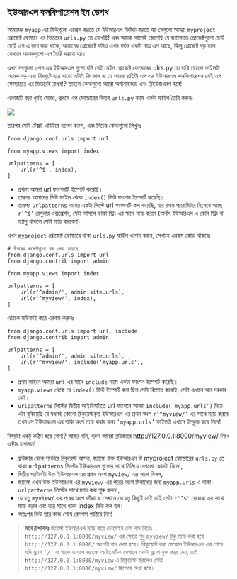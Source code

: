 ## ইউআরএল কনফিগারেশন ইন ডেপথ


আমাদের `myapp` এর ভিউগুলো এক্সেস করতে যে ইউআরএল ভিজিট করতে হয় সেগুলো আমরা `myproject` প্রোজেক্ট ফোল্ডার এর ভিতরের `urls.py` তে রেখেছি! এবং আমরা আগেই জেনেছি যে জ্যাঙ্গোতে প্রোজেক্টগুলো ছোট ছোট এপ এ ভাগ করা থাকে, আমাদের প্রোজেক্টে যদিও এখন পর্যন্ত একটা মাত্র এপ আছে, কিন্তু প্রোজেক্ট বড় হলে সেখানে অনেকগুলো এপ তৈরি করতে হয়। 

এখন সবগুলো এপস এর ইউআরএল গুলো যদি সেই মেইন প্রোজেক্ট ফোল্ডারের ulrs.py তে রাখি তাহলে ফাইলটা অনেক বড় এবং বিদঘুটে হয়ে যাবে! এটাই কি ভাল না যে আমরা প্রতিটা এপ এর ইউআরএল কনফিগারেশন সেই এপ ফোল্ডারের এর ভিতরেই রাখব!? তাহলে কোডগুলো আরো অর্গানাইজড এবং রিইউজএবল হবে! 

একাজটি করা খুবই সোজা, প্রথমে এপ ফোল্ডারের ভিতর `urls.py` নামে একটা ফাইল তৈরি করুনঃ

 ![](https://i.imgur.com/1dLQ0iE.png)


তারপর সেটা টেক্সট এডিটরে ওপেন করুন, এবং নিচের কোডগুলো লিখুনঃ


    from django.conf.urls import url
    
    from myapp.views import index
    
    urlpatterns = [
        url(r'^$', index),
    ]


- প্রথমে আমরা url ফাংশনটি ইম্পোর্ট করেছি।
- তারপর আমাদের ভিউ ফাইল থেকে `index()` ভিউ ফাংশন ইম্পোর্ট করেছি।
- তারপর `urlpatterns` নামের একটা লিস্টে url ফাংশনটি কল করেছি, যার প্রথম প্যারামিটার হিসেবে আছে `r’^$’` রেগুলার এক্সপ্রেশন, যেটা আসলে ফাকা স্ট্রিং এর সাথে ম্যাচ করবে (অর্থাৎ ইউআরএল এ কোন স্ট্রিং বা ভ্যালু থাকলে সেটা ম্যাচ করবেনা) 

এখন `myproject` প্রোজেক্ট ফোল্ডারে থাকা `urls.py` ফাইল ওপেন করুন, সেখানে এরকম কোড থাকবেঃ

    # উপরের কমেন্টগুলো বাদ দেয়া হয়েছে
    from django.conf.urls import url
    from django.contrib import admin
    
    from myapp.views import index
    
    urlpatterns = [
        url(r'^admin/', admin.site.urls),
        url(r'^myview/', index),
    ]

এটাকে মডিফাই করে এরকম করুনঃ

    from django.conf.urls import url, include
    from django.contrib import admin
    
    urlpatterns = [
        url(r'^admin/', admin.site.urls),
        url(r'^myview/', include('myapp.urls'),
    ]

- প্রথম লাইনে আমরা `url` এর সাথে `include` নামে একটা ফাংশন ইম্পোর্ট করেছি।
- `myapp.views` থেকে যে `index()` ভিউ ইম্পোর্ট করা ছিল সেটা রিমোভ করেছি, সেটা এখানে আর দরকার নেই।
- `urlpatterns` লিস্টের দ্বিতীয় আইটেমটিতে url ফাংশনে আমরা `include(‘myapp.urls’)` দিয়ে এটা বুঝিয়েছি যে যখনই কোনো রিকুয়েস্টকৃত ইউআরএল এর প্রথম অংশ `r’^myview/’` এর সাথে ম্যাচ করবে তখন সে ইউআরএল এর বাকি অংশ ম্যাচ করার জন্য  `‘myapp.urls’` ফাইলটা এখানে ইনক্লুড করে নিবে!


বিষয়টা একটু কঠিন হয়ে গেল!?
আবার বলি, ধরুন আমরা ব্রাউজারে http://127.0.0.1:8000/myview/ লিখে এন্টার চাপলাম! 

- ব্রাউজার থেকে সার্ভারে রিকুয়েস্ট আসল, জ্যাঙ্গো উক্ত ইউআরএল টি myproject ফোল্ডারের `urls.py` তে থাকা `urlpatterns` লিস্টের ইউআরএল গুলোর সাথে মিলিয়ে দেখলো কোনটা মিলে!, 
- দ্বিতীয় প্যাটার্নটা উক্ত ইউআরএল এর প্রথম অংশ `myview/` এর সাথে মিলল, 
- জ্যাঙ্গো এখন উক্ত ইউআরএল এর `myview/` এর পরের অংশ মিলানোর জন্য `myapp.urls` এ থাকা `urlpatterns` লিস্টের সাথে ম্যাচ করা শুরু করল!, 
- যেহেতু `myview/` এর পরের অংশ ফাঁকা বা সেখানে যেহেতু কিছুই নেই তাই সেটা `r'^$'`  রেজেক্স এর সাথে ম্যাচ করল এবং তার সাথে থাকা index ভিউ কল হল। 
- অতঃপর ভিউ তার কাজ শেষে রেসপন্স পাঠিয়ে দিল!


> **মনে রাখবেনঃ** 
> জ্যাঙ্গো ইউআরএল ম্যাচ করে ডোমেইন নেম বাদ দিয়েঃ `http://127.0.0.1:8000/myview/` এর ক্ষেত্রে শুধু `myview/` টুকু ম্যাচ করা হবে `http://127.0.0.1:8000/` অংশটা বাদ দেয়া হবে।
> রিকুয়েস্ট করা যেকোন ইউআরএল এর শেষে যদি স্ল্যাশ `‘/’` না থাকে তাহলে জ্যাঙ্গো অটোমেটিক সেখানে একটা স্ল্যাশ যুক্ত করে দেয়, তাই `http://127.0.0.1:8000/myview` এ রিকুয়েস্ট করলেও সেটা  `http://127.0.0.1:8000/myview/` হিসেবে দেখা হবে।
